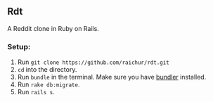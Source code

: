 ## Rdt

A Reddit clone in Ruby on Rails.

### Setup:

1. Run `git clone https://github.com/raichur/rdt.git`
2. `cd` into the directory.
3. Run `bundle` in the terminal. Make sure you have [bundler](http://bundler.io/) installed.
4. Run `rake db:migrate`.
5. Run `rails s`.
